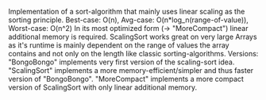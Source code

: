 Implementation of a sort-algorithm that mainly uses linear scaling as the sorting principle.
Best-case: O(n), Avg-case: O(n*log_n(range-of-value)), Worst-case: O(n^2)
In its most optimized form (-> "MoreCompact") linear additional memory is required.
ScalingSort works great on very large Arrays as it's runtime is mainly dependent on the range of values the array contains and not only on the length like classic sorting-algorithms.
Versions:
"BongoBongo" implements very first version of the scaling-sort idea.
"ScalingSort" implements a more memory-efficient/simpler and thus faster version of "BongoBongo".
"MoreCompact" implements a more compact version of ScalingSort with only linear additional memory.
